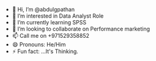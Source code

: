 - 👋 Hi, I’m @abdulgpathan
- 👀 I’m interested in Data Analyst Role
- 🌱 I’m currently learning SPSS
- 💞️ I’m looking to collaborate on Performance marketing
- 📫 Call me on +971529358852
- 😄 Pronouns: He/Him
- ⚡ Fun fact: ...It's Thinking.

<!---
abdulgpathan/abdulgpathan is a ✨ special ✨ repository because its `README.md` (this file) appears on your GitHub profile.
You can click the Preview link to take a look at your changes.
--->
